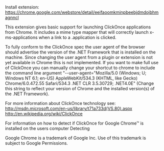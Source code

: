 Install extension: https://chrome.google.com/webstore/detail/eeifaoomkminpbeebjdmdojbhmagnncl

This extension gives basic support for launching ClickOnce applications from Chrome.  It includes a mime type mapper that will correctly launch x-ms-applications when a link to a .application is clicked.  

To fully conform to the ClickOnce spec the user agent of the browser should advertise the version of the .NET Framework that is installed on the machine.  Since changing the user agent from a plugin or extension is not yet available in Chrome this is not implemented.  If you want to make full use of ClickOnce you can manually change your shortcut to chrome to include the command line argument "--user-agent="Mozilla/5.0 (Windows; U; Windows NT 6.1; en-US) AppleWebKit/534.3 (KHTML, like Gecko) Chrome/6.0.472.55 Safari/534.3 .NET CLR 3.5.30729; .NET4.0E"  (Change this string to reflect your version of Chrome and the installed version(s) of the .NET Framework).

For more information about ClickOnce technology see:
http://msdn.microsoft.com/en-us/library/t71a733d(VS.80).aspx
http://en.wikipedia.org/wiki/ClickOnce

For information on how to detect if ClickOnce for Google Chrome™ is installed on the users computer
Detecting

Google Chrome is a trademark of Google Inc. Use of this trademark is subject to Google Permissions.

